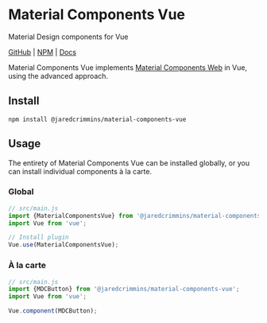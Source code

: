# Material Components Vue

Material Design components for Vue

[GitHub](https://github.com/jaredcrimmins/material-components-vue) |
[NPM](https://www.npmjs.com/package/@jaredcrimmins/material-components-vue) | [Docs](https://mcv.crimmins.io)

Material Components Vue implements [Material Components Web](https://github.com/material-components/material-components-web) in Vue, using the advanced approach.

## Install

```shell
npm install @jaredcrimmins/material-components-vue
```

## Usage

The entirety of Material Components Vue can be installed globally, or you can install individual components à la carte.

### Global

```js
// src/main.js
import {MaterialComponentsVue} from '@jaredcrimmins/material-components-vue';
import Vue from 'vue';

// Install plugin
Vue.use(MaterialComponentsVue);
```

### À la carte

```js
// src/main.js
import {MDCButton} from '@jaredcrimmins/material-components-vue';
import Vue from 'vue';

Vue.component(MDCButton);
```

